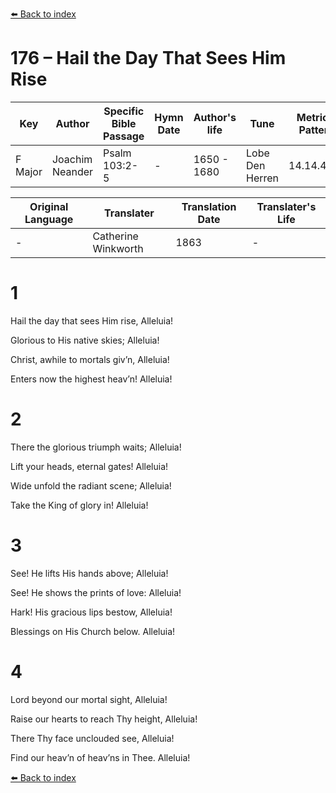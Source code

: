 [⬅️ Back to index](../README.md)

# 176 – Hail the Day That Sees Him Rise

Key | Author   | Specific Bible Passage     |Hymn Date |Author's life |Tune |Metrical Pattern   |Composer/Source                                                                                        
-- | --------- | ---------------------------|----------|--------------|-----|-------------------|-------------   
F Major  | Joachim Neander      | Psalm 103:2-5 | -  | 1650 - 1680 | Lobe Den Herren | 14.14.4.7.8 | Chorale Book for England, 1863 

Original Language | Translater | Translation Date   | Translater's Life     
----------------- | --------- | --------------------|-------------   
\-  | Catherine Winkworth      | 1863 | -  | 1827 - 1878 



# 1

Hail the day that sees Him rise, Alleluia!

Glorious to His native skies; Alleluia!

Christ, awhile to mortals giv’n, Alleluia!

Enters now the highest heav’n! Alleluia!



# 2

There the glorious triumph waits; Alleluia!

Lift your heads, eternal gates! Alleluia!

Wide unfold the radiant scene; Alleluia!

Take the King of glory in! Alleluia!



# 3

See! He lifts His hands above; Alleluia!

See! He shows the prints of love: Alleluia!

Hark! His gracious lips bestow, Alleluia!

Blessings on His Church below. Alleluia!



# 4

Lord beyond our mortal sight, Alleluia!

Raise our hearts to reach Thy height, Alleluia!

There Thy face unclouded see, Alleluia!

Find our heav’n of heav’ns in Thee. Alleluia!

[⬅️ Back to index](../README.md)
